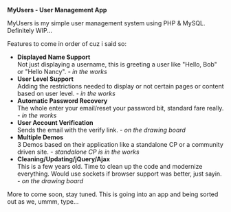 __MyUsers - User Management App__

MyUsers is my simple user management system using PHP & MySQL. Definitely WIP...

Features to come in order of cuz i said so:

- __Displayed Name Support__<br>Not just displaying a username, this is greeting a user like "Hello, Bob" or "Hello Nancy". - _in the works_
- __User Level Support__<br>Adding the restrictions needed to display or not certain pages or content based on user level. - _in the works_
- __Automatic Password Recovery__<br>The whole enter your email/reset your password bit, standard fare really. - _in the works_
- __User Account Verification__<br>Sends the email with the verify link. - _on the drawing board_
- __Multiple Demos__<br>3 Demos based on their application like a standalone CP or a community driven site. - _standalone CP is in the works_
- __Cleaning/Updating/jQuery/Ajax__<br>This is a few years old. Time to clean up the code and modernize everything. Would use sockets if browser support was better, just sayin. - _on the drawing board_

More to come soon, stay tuned. This is going into an app and being sorted out as we, ummm, type...
